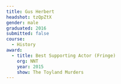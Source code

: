 ```yaml
---
title: Gus Herbert
headshot: tzQpZtX
gender: male
graduated: 2016
submitted: false
course:
  - History
award:
  - title: Best Supporting Actor (Fringe)
    org: NNT
    year: 2015
    show: The Toyland Murders 
---
```

